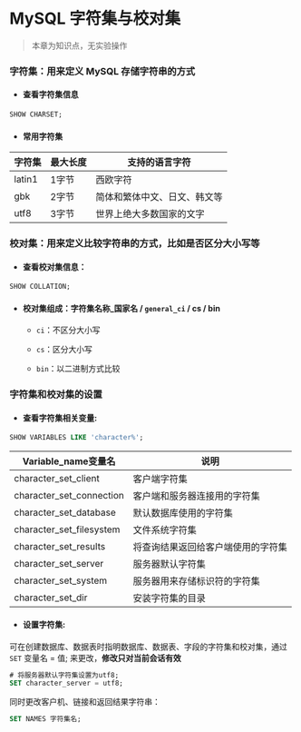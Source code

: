 # MySQL 字符集与校对集

> 本章为知识点，无实验操作

### 字符集：用来定义 MySQL 存储字符串的方式

+ #### 查看字符集信息

```sql
SHOW CHARSET;
```

+ #### 常用字符集

|字符集|最大长度|支持的语言字符|
|-----|-----|-----|
|latin1|1字节|西欧字符|
|gbk|2字节|简体和繁体中文、日文、韩文等|
|utf8|3字节|世界上绝大多数国家的文字|


### 校对集：用来定义比较字符串的方式，比如是否区分大小写等

+ #### 查看校对集信息：

```sql
SHOW COLLATION;
```

+ #### 校对集组成：字符集名称_国家名 / `general_ci` / cs / bin

    + `ci`：不区分大小写

    + `cs`：区分大小写

    + `bin`：以二进制方式比较

### 字符集和校对集的设置

+ #### 查看字符集相关变量:

```sql
SHOW VARIABLES LIKE 'character%';
```
    
|Variable_name变量名 |说明|
|-----|-----|
|character_set_client |客户端字符集|
|character_set_connection |客户端和服务器连接用的字符集|
|character_set_database |默认数据库使用的字符集|
|character_set_filesystem |文件系统字符集|
|character_set_results |将查询结果返回给客户端使用的字符集|
|character_set_server |服务器默认字符集|
|character_set_system |服务器用来存储标识符的字符集|
|character_set_dir |安装字符集的目录|

+ #### 设置字符集:

可在创建数据库、数据表时指明数据库、数据表、字段的字符集和校对集，通过 `SET` 变量名 = 值; 来更改，**修改只对当前会话有效**

```sql
# 将服务器默认字符集设置为utf8;
SET character_server = utf8;
```

同时更改客户机、链接和返回结果字符串：

```sql
SET NAMES 字符集名;
```



